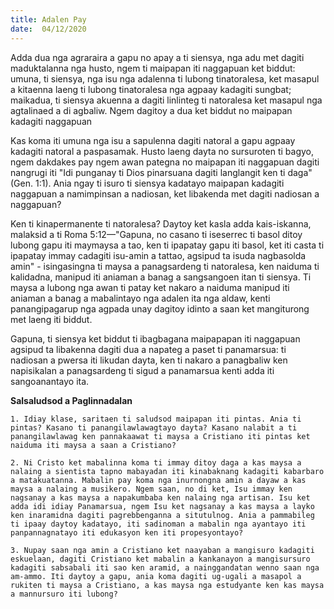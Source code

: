 ```yaml
---
title: Adalen Pay
date:  04/12/2020
---
```


Adda dua nga agraraira a gapu no apay a ti siensya, nga adu met dagiti maduktalanna nga husto, ngem ti maipapan iti naggapuan ket biddut: umuna, ti siensya, nga isu nga adalenna ti lubong tinatoralesa, ket masapul a kitaenna laeng ti lubong tinatoralesa nga agpaay kadagiti sungbat; maikadua, ti siensya akuenna a dagiti linlinteg ti natoralesa ket masapul nga agtalinaed a di agbaliw. Ngem dagitoy a dua ket biddut no maipapan kadagiti naggapuan

Kas koma iti umuna nga isu a sapulenna dagiti natoral a gapu agpaay kadagiti natoral a paspasamak. Husto laeng dayta no sursuroten ti bagyo, ngem dakdakes pay ngem awan pategna no maipapan iti naggapuan dagiti nangrugi iti "Idi punganay ti Dios pinarsuana dagiti langlangit ken ti daga" (Gen. 1:1). Ania ngay ti isuro ti siensya kadatayo maipapan kadagiti naggapuan a namimpinsan a nadiosan, ket libakenda met dagiti nadiosan a naggapuan?

Ken ti kinapermanente ti natoralesa? Daytoy ket kasla adda kais-iskanna, malaksid a ti Roma 5:12—"Gapuna, no casano ti iseserrec ti basol ditoy lubong gapu iti maymaysa a tao, ken ti ipapatay gapu iti basol, ket iti casta ti ipapatay immay cadagiti isu-amin a tattao, agsipud ta isuda nagbasolda amin" - isingasingna ti maysa a panagsardeng ti natoralesa, ken naiduma ti kalidadna, manipud iti aniaman a banag a sangsangoen itan ti siensya. Ti maysa a lubong nga awan ti patay ket nakaro a naiduma manipud iti aniaman a banag a mabalintayo nga adalen ita nga aldaw, kenti panangipagarup nga agpada unay dagitoy idinto a saan ket mangiturong met laeng iti biddut.

Gapuna, ti siensya ket biddut ti ibagbagana maipapapan iti naggapuan agsipud ta libakenna dagiti dua a napateg a paset ti panamarsua: ti nadiosan a pwersa iti likudan dayta, ken ti nakaro a panagbaliw ken napisikalan a panagsardeng ti sigud a panamarsua kenti adda iti sangoanantayo ita.

**Salsaludsod a Paglinnadalan**

`1. Idiay klase, saritaen ti saludsod maipapan iti pintas. Ania ti pintas? Kasano ti panangilawlawagtayo dayta? Kasano nalabit a ti panangilawlawag ken pannakaawat ti maysa a Cristiano iti pintas ket naiduma iti maysa a saan a Cristiano?`

`2. Ni Cristo ket mabalinna koma ti immay ditoy daga a kas maysa a nalaing a sientista tapno mabayadan iti kinabaknang kadagiti kabarbaro a matakuatanna. Mabalin pay koma nga inurnongna amin a dayaw a kas maysa a nalaing a musikero. Ngem saan, no di ket, Isu immay ken nagsanay a kas maysa a napakumbaba ken nalaing nga artisan. Isu ket adda idi idiay Panamarsua, ngem Isu ket nagsanay a kas maysa a layko ken inaramidna dagiti pagrebbenganna a situtulnog. Ania a pammabileg ti ipaay daytoy kadatayo, iti sadinoman a mabalin nga ayantayo iti panpannagnatayo iti edukasyon ken iti propesyontayo?`

`3. Nupay saan nga amin a Cristiano ket naayaban a mangisuro kadagiti eskuelaan, dagiti Cristiano ket mabalin a kankanayon a mangisursuro kadagiti sabsabali iti sao ken aramid, a nainggandatan wenno saan nga am-ammo. Iti daytoy a gapu, ania koma dagiti ug-ugali a masapol a rukiten ti maysa a Cristiano, a kas maysa nga estudyante ken kas maysa a mannursuro iti lubong?`